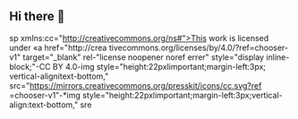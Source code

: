 ## Hi there 👋

<!--
**flavinho7777/flavinho7777** is a ✨ _special_ ✨ repository because its `README.md` (this file) appears on your GitHub profile.

Here are some ideas to get you started:

- 🔭 I’m currently working on ...
- 🌱 I’m currently learning ...
- 👯 I’m looking to collaborate on ...
- 🤔 I’m looking for help with ...
- 💬 Ask me about ...
- 📫 How to reach me: ...
- 😄 Pronouns: ...
- ⚡ Fun fact: ...
-->
sp xmIns:cc="http://creativecommons.org/ns#">This work is licensed under «a href="http://crea
tivecommons.org/licenses/by/4.0/?ref=chooser-v1" target="_blank" rel-"license noopener noref errer" style="display inline-block;"-CC BY 4.0-img style="height:22pxlimportant;margin-left:3px; vertical-alignitext-bottom," src="https://mirrors.creativecommons.org/presskit/icons/cc.svg?ref =chooser-v1"-*img style="height:22pxlimportant;margin-left:3px;vertical-align:text-bottom," sre
